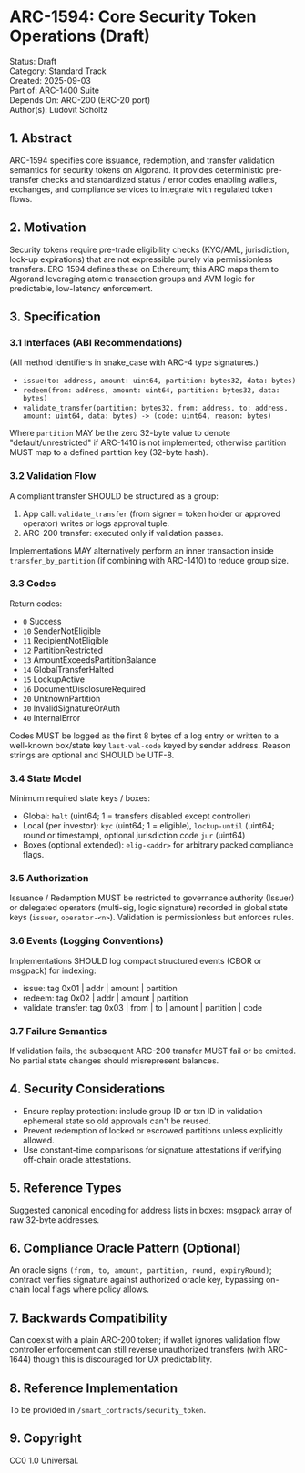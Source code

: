 # ARC-1594: Core Security Token Operations (Draft)

Status: Draft  
Category: Standard Track  
Created: 2025-09-03  
Part of: ARC-1400 Suite  
Depends On: ARC-200 (ERC-20 port)  
Author(s): Ludovit Scholtz

## 1. Abstract

ARC-1594 specifies core issuance, redemption, and transfer validation semantics for security tokens on Algorand. It provides deterministic pre-transfer checks and standardized status / error codes enabling wallets, exchanges, and compliance services to integrate with regulated token flows.

## 2. Motivation

Security tokens require pre-trade eligibility checks (KYC/AML, jurisdiction, lock-up expirations) that are not expressible purely via permissionless transfers. ERC-1594 defines these on Ethereum; this ARC maps them to Algorand leveraging atomic transaction groups and AVM logic for predictable, low-latency enforcement.

## 3. Specification

### 3.1 Interfaces (ABI Recommendations)

(All method identifiers in snake_case with ARC-4 type signatures.)

- `issue(to: address, amount: uint64, partition: bytes32, data: bytes)`
- `redeem(from: address, amount: uint64, partition: bytes32, data: bytes)`
- `validate_transfer(partition: bytes32, from: address, to: address, amount: uint64, data: bytes) -> (code: uint64, reason: bytes)`

Where `partition` MAY be the zero 32-byte value to denote "default/unrestricted" if ARC-1410 is not implemented; otherwise partition MUST map to a defined partition key (32-byte hash).

### 3.2 Validation Flow

A compliant transfer SHOULD be structured as a group:

1. App call: `validate_transfer` (from signer = token holder or approved operator) writes or logs approval tuple.
2. ARC-200 transfer: executed only if validation passes.

Implementations MAY alternatively perform an inner transaction inside `transfer_by_partition` (if combining with ARC-1410) to reduce group size.

### 3.3 Codes

Return codes:

- `0` Success
- `10` SenderNotEligible
- `11` RecipientNotEligible
- `12` PartitionRestricted
- `13` AmountExceedsPartitionBalance
- `14` GlobalTransferHalted
- `15` LockupActive
- `16` DocumentDisclosureRequired
- `20` UnknownPartition
- `30` InvalidSignatureOrAuth
- `40` InternalError

Codes MUST be logged as the first 8 bytes of a log entry or written to a well-known box/state key `last-val-code` keyed by sender address. Reason strings are optional and SHOULD be UTF-8.

### 3.4 State Model

Minimum required state keys / boxes:

- Global: `halt` (uint64; 1 = transfers disabled except controller)
- Local (per investor): `kyc` (uint64; 1 = eligible), `lockup-until` (uint64; round or timestamp), optional jurisdiction code `jur` (uint64)
- Boxes (optional extended): `elig-<addr>` for arbitrary packed compliance flags.

### 3.5 Authorization

Issuance / Redemption MUST be restricted to governance authority (Issuer) or delegated operators (multi-sig, logic signature) recorded in global state keys (`issuer`, `operator-<n>`). Validation is permissionless but enforces rules.

### 3.6 Events (Logging Conventions)

Implementations SHOULD log compact structured events (CBOR or msgpack) for indexing:

- issue: tag 0x01 | addr | amount | partition
- redeem: tag 0x02 | addr | amount | partition
- validate_transfer: tag 0x03 | from | to | amount | partition | code

### 3.7 Failure Semantics

If validation fails, the subsequent ARC-200 transfer MUST fail or be omitted. No partial state changes should misrepresent balances.

## 4. Security Considerations

- Ensure replay protection: include group ID or txn ID in validation ephemeral state so old approvals can't be reused.
- Prevent redemption of locked or escrowed partitions unless explicitly allowed.
- Use constant-time comparisons for signature attestations if verifying off-chain oracle attestations.

## 5. Reference Types

Suggested canonical encoding for address lists in boxes: msgpack array of raw 32-byte addresses.

## 6. Compliance Oracle Pattern (Optional)

An oracle signs `(from, to, amount, partition, round, expiryRound)`; contract verifies signature against authorized oracle key, bypassing on-chain local flags where policy allows.

## 7. Backwards Compatibility

Can coexist with a plain ARC-200 token; if wallet ignores validation flow, controller enforcement can still reverse unauthorized transfers (with ARC-1644) though this is discouraged for UX predictability.

## 8. Reference Implementation

To be provided in `/smart_contracts/security_token`.

## 9. Copyright

CC0 1.0 Universal.
